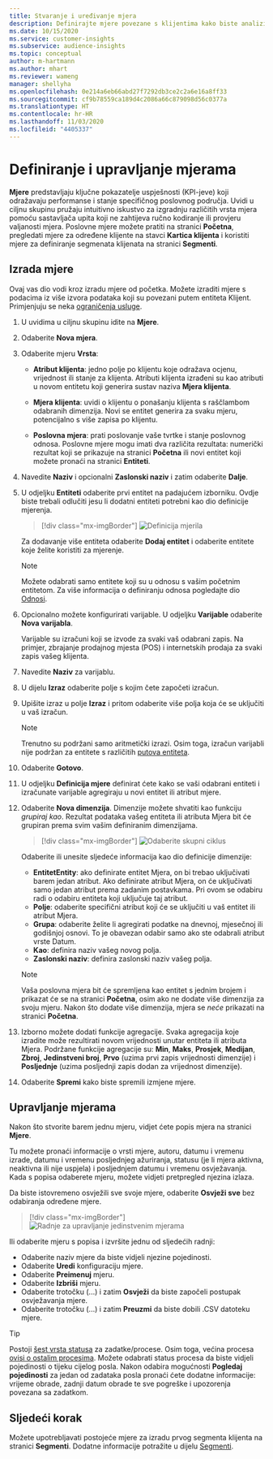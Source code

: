 ```yaml
---
title: Stvaranje i uređivanje mjera
description: Definirajte mjere povezane s klijentima kako biste analizirali i odrazili performanse određenih poslovnih područja.
ms.date: 10/15/2020
ms.service: customer-insights
ms.subservice: audience-insights
ms.topic: conceptual
author: m-hartmann
ms.author: mhart
ms.reviewer: wameng
manager: shellyha
ms.openlocfilehash: 0e214a6eb66abd27f7292db3ce2c2a6e16a8ff33
ms.sourcegitcommit: cf9b78559ca189d4c2086a66c879098d56c0377a
ms.translationtype: HT
ms.contentlocale: hr-HR
ms.lasthandoff: 11/03/2020
ms.locfileid: "4405337"
---
```

# <a name="define-and-manage-measures"></a>Definiranje i upravljanje mjerama

**Mjere** predstavljaju ključne pokazatelje uspješnosti (KPI-jeve) koji odražavaju performanse i stanje specifičnog poslovnog područja. Uvidi u ciljnu skupinu pružaju intuitivno iskustvo za izgradnju različitih vrsta mjera pomoću sastavljača upita koji ne zahtijeva ručno kodiranje ili provjeru valjanosti mjera. Poslovne mjere možete pratiti na stranici **Početna**, pregledati mjere za određene klijente na stavci **Kartica klijenta** i koristiti mjere za definiranje segmenata klijenata na stranici **Segmenti**.

## <a name="create-a-measure"></a>Izrada mjere

Ovaj vas dio vodi kroz izradu mjere od početka. Možete izraditi mjere s podacima iz više izvora podataka koji su povezani putem entiteta Klijent. Primjenjuju se neka [ograničenja usluge](service-limits.md).

1. U uvidima u ciljnu skupinu idite na **Mjere**.

2. Odaberite **Nova mjera**.

3. Odaberite mjeru **Vrsta**:

   - **Atribut klijenta**: jedno polje po klijentu koje odražava ocjenu, vrijednost ili stanje za klijenta. Atributi klijenta izrađeni su kao atributi u novom entitetu koji generira sustav naziva **Mjera klijenta**.

   - **Mjera klijenta**: uvidi o klijentu o ponašanju klijenta s raščlambom odabranih dimenzija. Novi se entitet generira za svaku mjeru, potencijalno s više zapisa po klijentu.

   - **Poslovna mjera**: prati poslovanje vaše tvrtke i stanje poslovnog odnosa. Poslovne mjere mogu imati dva različita rezultata: numerički rezultat koji se prikazuje na stranici **Početna** ili novi entitet koji možete pronaći na stranici **Entiteti**.

4. Navedite **Naziv** i opcionalni **Zaslonski naziv** i zatim odaberite **Dalje**.

5. U odjeljku **Entiteti** odaberite prvi entitet na padajućem izborniku. Ovdje biste trebali odlučiti jesu li dodatni entiteti potrebni kao dio definicije mjerenja.

   > [!div class="mx-imgBorder"]
   > ![Definicija mjerila](media/measure-definition.png "Definicija mjerila")

   Za dodavanje više entiteta odaberite **Dodaj entitet** i odaberite entitete koje želite koristiti za mjerenje.

   > [!NOTE]
   > Možete odabrati samo entitete koji su u odnosu s vašim početnim entitetom. Za više informacija o definiranju odnosa pogledajte dio [Odnosi](relationships.md).

6. Opcionalno možete konfigurirati varijable. U odjeljku **Varijable** odaberite **Nova varijabla**.

   Varijable su izračuni koji se izvode za svaki vaš odabrani zapis. Na primjer, zbrajanje prodajnog mjesta (POS) i internetskih prodaja za svaki zapis vašeg klijenta.

7. Navedite **Naziv** za varijablu.

8. U dijelu **Izraz** odaberite polje s kojim čete započeti izračun.

9. Upišite izraz u polje **Izraz** i pritom odaberite više polja koja će se uključiti u vaš izračun.

   > [!NOTE]
   > Trenutno su podržani samo aritmetički izrazi. Osim toga, izračun varijabli nije podržan za entitete s različitih [putova entiteta](relationships.md).

10. Odaberite **Gotovo**.

11. U odjeljku **Definicija mjere** definirat ćete kako se vaši odabrani entiteti i izračunate varijable agregiraju u novi entitet ili atribut mjere.

12. Odaberite **Nova dimenzija**. Dimenzije možete shvatiti kao funkciju *grupiraj kao*. Rezultat podataka vašeg entiteta ili atributa Mjera bit će grupiran prema svim vašim definiranim dimenzijama.

    > [!div class="mx-imgBorder"]
    > ![Odaberite skupni ciklus](media/measures-businessreport-measure-definition2.png "Odaberite skupni ciklus")

    Odaberite ili unesite sljedeće informacija kao dio definicije dimenzije:

    - **EntitetEntity**: ako definirate entitet Mjera, on bi trebao uključivati barem jedan atribut. Ako definirate atribut Mjera, on će uključivati samo jedan atribut prema zadanim postavkama. Pri ovom se odabiru radi o odabiru entiteta koji uključuje taj atribut.
    - **Polje**: odaberite specifični atribut koji će se uključiti u vaš entitet ili atribut Mjera.
    - **Grupa**: odaberite želite li agregirati podatke na dnevnoj, mjesečnoj ili godišnjoj osnovi. To je obavezan odabir samo ako ste odabrali atribut vrste Datum.
    - **Kao**: definira naziv vašeg novog polja.
    - **Zaslonski naziv**: definira zaslonski naziv vašeg polja.

    > [!NOTE]
    > Vaša poslovna mjera bit će spremljena kao entitet s jednim brojem i prikazat će se na stranici **Početna**, osim ako ne dodate više dimenzija za svoju mjeru. Nakon što dodate više dimenzija, mjera se *neće* prikazati na stranici **Početna**.

13. Izborno možete dodati funkcije agregacije. Svaka agregacija koje izradite može rezultirati novom vrijednosti unutar entiteta ili atributa Mjera. Podržane funkcije agregacije su: **Min**, **Maks**, **Prosjek**, **Medijan**, **Zbroj**, **Jedinstveni broj**, **Prvo** (uzima prvi zapis vrijednosti dimenzije) i **Posljednje** (uzima posljednji zapis dodan za vrijednost dimenzije).

14. Odaberite **Spremi** kako biste spremili izmjene mjere.

## <a name="manage-your-measures"></a>Upravljanje mjerama

Nakon što stvorite barem jednu mjeru, vidjet ćete popis mjera na stranici **Mjere**.

Tu možete pronaći informacije o vrsti mjere, autoru, datumu i vremenu izrade, datumu i vremenu posljednjeg ažuriranja, statusu (je li mjera aktivna, neaktivna ili nije uspjela) i posljednjem datumu i vremenu osvježavanja. Kada s popisa odaberete mjeru, možete vidjeti pretpregled njezina izlaza.

Da biste istovremeno osvježili sve svoje mjere, odaberite **Osvježi sve** bez odabiranja određene mjere.

> [!div class="mx-imgBorder"]
> ![Radnje za upravljanje jedinstvenim mjerama](media/measure-actions.png "Radnje za upravljanje jedinstvenim mjerama")

Ili odaberite mjeru s popisa i izvršite jednu od sljedećih radnji:

- Odaberite naziv mjere da biste vidjeli njezine pojedinosti.
- Odaberite **Uredi** konfiguraciju mjere.
- Odaberite **Preimenuj** mjeru.
- Odaberite **Izbriši** mjeru.
- Odaberite trotočku (...) i zatim **Osvježi** da biste započeli postupak osvježavanja mjere.
- Odaberite trotočku (...) i zatim **Preuzmi** da biste dobili .CSV datoteku mjere.

> [!TIP]
> Postoji [šest vrsta statusa](system.md#status-types) za zadatke/procese. Osim toga, većina procesa [ovisi o ostalim procesima](system.md#refresh-policies). Možete odabrati status procesa da biste vidjeli pojedinosti o tijeku cijelog posla. Nakon odabira mogućnosti **Pogledaj pojedinosti** za jedan od zadataka posla pronaći ćete dodatne informacije: vrijeme obrade, zadnji datum obrade te sve pogreške i upozorenja povezana sa zadatkom.

## <a name="next-step"></a>Sljedeći korak

Možete upotrebljavati postojeće mjere za izradu prvog segmenta klijenta na stranici **Segmenti**. Dodatne informacije potražite u dijelu [Segmenti](segments.md).
